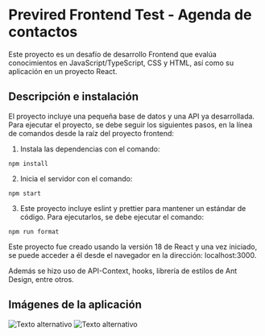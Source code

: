 # Previred Frontend Test - Agenda de contactos

Este proyecto es un desafío de desarrollo Frontend que evalúa conocimientos en JavaScript/TypeScript, CSS y HTML, así como su aplicación en un proyecto React.

## Descripción e instalación

El proyecto incluye una pequeña base de datos y una API ya desarrollada. Para ejecutar el proyecto, se debe seguir los siguientes pasos, en la línea de comandos desde la raíz del proyecto frontend:

1. Instala las dependencias con el comando:

```
npm install
```

2. Inicia el servidor con el comando:

```
npm start
```

3. Este proyecto incluye eslint y prettier para mantener un estándar de código. Para ejecutarlos, se debe ejecutar el comando:

```
npm run format
```

Este proyecto fue creado usando la versión 18 de React y una vez iniciado, se puede acceder a él desde el navegador en la dirección: localhost:3000.

Además se hizo uso de API-Context, hooks, librería de estilos de Ant Design, entre otros.

## Imágenes de la aplicación
![Texto alternativo](desafio_1.png "Vista 1 de la aplicación")
![Texto alternativo](desafio_2.png "Vista 2 de la aplicación")

